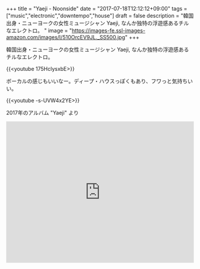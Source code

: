 +++
title = "Yaeji - Noonside"
date = "2017-07-18T12:12:12+09:00"
tags = ["music","electronic","downtempo","house"]
draft = false
description = "韓国出身・ニューヨークの女性ミュージシャン Yaeji, なんか独特の浮遊感あるチルなエレクトロ。
"
image = "https://images-fe.ssl-images-amazon.com/images/I/510OrcEV9JL._SS500.jpg"
+++

韓国出身・ニューヨークの女性ミュージシャン Yaeji, なんか独特の浮遊感あるチルなエレクトロ。

{{<youtube 175HclysxbE>}}

ボーカルの感じもいいなー。ディープ・ハウスっぽくもあり、フワっと気持ちいい。

{{<youtube -s-UVW4x2YE>}}

2017年のアルバム "Yaeji" より

<iframe src="https://open.spotify.com/embed/album/0YO6XyVs6lvPeknLqOfWZY" width="100%" height="380" frameborder="0" allowtransparency="true"></iframe>

